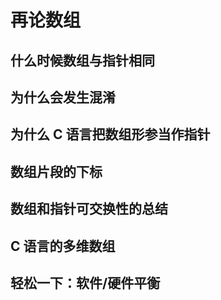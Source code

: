 # 再论数组
## 什么时候数组与指针相同
## 为什么会发生混淆
## 为什么 C 语言把数组形参当作指针
## 数组片段的下标
## 数组和指针可交换性的总结
## C 语言的多维数组
## 轻松一下：软件/硬件平衡